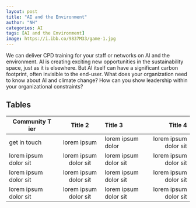 ```yaml
---
layout: post
title: "AI and the Environment"
author: "NH"
categories: AI
tags: [AI and the Environment]
image: https://i.ibb.co/9837M33/game-1.jpg
---
```

We can deliver CPD training for your staff or networks on AI and the environment. AI is creating exciting new opportunities in the sustainability space, just as it is elsewhere. But AI itself can have a significant carbon footprint, often invisible to the end-user. What does your organization need to know about AI and climate change? How can you show leadership within your organizational constraints?

## Tables

Community T ier          | Title 2               | Title 3               | Title 4
--------------------- | :-------------------: | :-------------------- | --------------------:
get in touch| lorem ipsum           | lorem ipsum dolor     | lorem ipsum dolor sit
lorem ipsum dolor sit | lorem ipsum dolor sit | lorem ipsum dolor sit | lorem ipsum dolor sit
lorem ipsum dolor sit | lorem ipsum dolor sit | lorem ipsum dolor sit | lorem ipsum dolor sit
lorem ipsum dolor sit | lorem ipsum dolor sit | lorem ipsum dolor sit | lorem ipsum dolor sit
